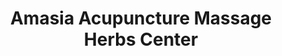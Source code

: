 ---
title: "Amasia Acupuncture Massage Herbs Center"
url: /seattle/amasia-acupuncture-massage-herbs-center/
shop: massage
---